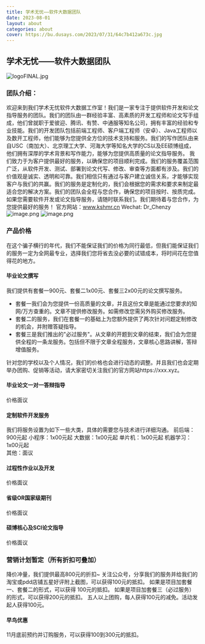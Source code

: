 ```yaml
---
title: 学术无忧——软件大数据团队
date: 2023-08-01
layout: about
categories: about
cover: https://bu.dusays.com/2023/07/31/64c7b412a673c.jpg
---
```


## 学术无忧——软件大数据团队
![logoFINAL.jpg](https://bu.dusays.com/2023/07/31/64c7b412a673c.jpg)
### 团队介绍：
欢迎来到我们学术无忧软件大数据工作室！我们是一家专注于提供软件开发和论文指导服务的团队。我们的团队由一群经验丰富、高素质的开发工程师和论文写手组成，他们曾就职于爱彼迎、腾讯、有赞、中通服等知名公司，拥有丰富的经验和专业技能。我们的开发团队包括前端工程师、客户端工程师（安卓）、Java工程师以及数开工程师，他们能够为您提供全方位的技术支持和服务。我们的写作团队由来自USC（南加大）、北京理工大学、河海大学等知名大学的CS以及EE硕博组成，他们拥有深厚的学术背景和写作能力，能够为您提供高质量的论文指导服务。
我们致力于为客户提供最好的服务，以确保您的项目顺利完成。我们的服务覆盖范围广泛，从软件开发、测试、部署到论文代写、修改、审查等方面都有涉及。我们的价值观是诚实、透明和可靠。我们相信只有通过与客户建立诚信关系，才能够实现客户与我们的共赢。我们的服务是定制化的，我们会根据您的需求和要求来制定最适合您的解决方案。我们的团队会全程与您合作，确保您的项目按时、按质完成。
如果您需要软件开发或论文指导服务，请随时联系我们。我们期待着与您合作，为您提供最好的服务！
官方网站：www.kshmr.cn
Wechat: Dr_Chenzy              
![image.png](https://bu.dusays.com/2023/08/29/64edb6ad080d1.png)
![image.png](https://bu.dusays.com/2023/08/29/64edb6ac4940d.png)

### 产品价格
在这个骗子横行的年代，我们不能保证我们的价格为同行最低，但我们能保证我们的服务一定为全网最专业，选择我们您将省去没必要的试错成本，将时间花在您值得花的地方。
#### 毕业论文撰写
我们提供有套餐一900元、套餐二1x00元、套餐三2x00元的论文撰写服务。

- 套餐一我们会为您提供一份高质量的文章，并且这份文章是能通过您要求的知网/万方查重的。文章不提供修改服务。如需修改您需另外购买修改服务。
- 套餐二的服务，我们在套餐一的基础上为您额外提供了两次针对问题定制修改的机会，并附赠答疑指导。
- 套餐三是我们推出的"必过服务"。从文章的开题到文章的结束，我们会为您提供全程的一条龙服务。包括但不限于文章全程服务，文章核心思路讲解，答辩增值服务。

针对您的学校以及个人情况，我们的价格也会进行动态的调整。并且我们也会定期举办团购、促销等活动，请大家密切关注我们的官方网站https://xxx.xyz。
#### 毕业论文一对一答辩指导
价格面议

#### 定制软件开发服务
我们将服务设置为如下一些大类，具体的需要您与技术进行详细沟通。
前后端：900元起
小程序：1x00元起
大数据：1x00元起
单片机：1x00元起
机器学习：1x00元起   
其他：面议

#### 过程性作业以及开发
价格面议

#### 省级OR国家级期刊
价格面议

#### 硕博核心及SCI论文指导
价格面议

### 营销计划暂定（所有折扣可叠加）
降价冲量，我们提供最高800元的折扣~
关注公众号，分享我们的服务并给我们的淘宝或pdd店铺五星好评附上截图，可以获得100元的抵扣。
如果是项目加套餐一、套餐二的形式，可以获得 100元的抵扣。
如果是项目加套餐三（必过服务）的形式，可以获得200元的抵扣。
五人以上团购，每人获得100元的减免。活动发起人获得100元。
#### 早鸟优惠
11月底前预约并订购服务，可以获得100到300元的抵扣。








